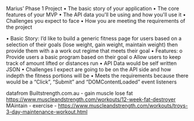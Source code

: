 Marius’ Phase 1 Project
•	The basic story of your application
•	The core features of your MVP
•	The API data you'll be using and how you'll use it
•	Challenges you expect to face
•	How you are meeting the requirements of the project

•	Basic Story:  I’d like to build a generic fitness page for users based on a selection of their goals (lose weight, gain weight, maintain weight) then provide them with a a work out regime that meets their goal
•	Features:
o	 Provide users a basic program based on their goal
o	Allow users to keep track of amount lifted or distances run
•	API Data would be self written JSON
•	Challenges I expect are going to be on the API side and how indepth the fitness portions will be
•	Meets the requirements because there would be a “Click”, “Submit” and “DOMContentLoaded” event listeners


datafrom 
Builtstrength.com.au - gain muscle
lose fat https://www.muscleandstrength.com/workouts/12-week-fat-destroyer
MAintain - exercise - https://www.muscleandstrength.com/workouts/troys-3-day-maintenance-workout.html

